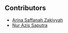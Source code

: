 ## Contributors

- [Arina Saffanah Zakiyyah](https://github.com/arinasaffanah)
- [Nur Azis Saputra](https://github.com/nuazsa)
